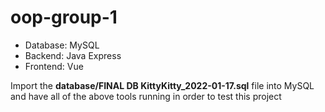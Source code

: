 # oop-group-1

- Database: MySQL
- Backend: Java Express
- Frontend: Vue

Import the **database/FINAL DB KittyKitty_2022-01-17.sql** file into MySQL and have all of the above tools running in order to test this project
